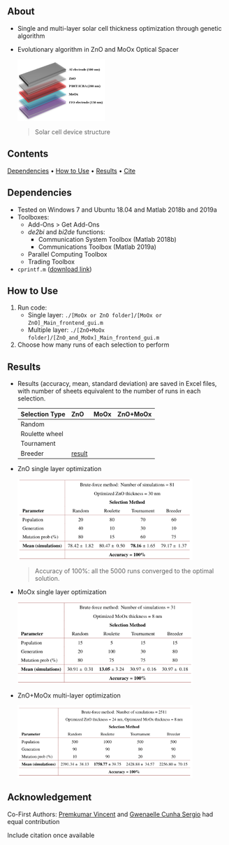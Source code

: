 ## About
* Single and multi-layer solar cell thickness optimization through genetic algorithm
* Evolutionary algorithm in ZnO and MoOx Optical Spacer
  <p align="left">
  <img src="./assets/solar_cell_device_structure.png" width="200" alt="Solar cell device structure">
  </p>

  > Solar cell device structure

## Contents
[Dependencies](#dependencies) • [How to Use](#how-to-use) • [Results](#results) • [Cite](#acknowledgement)

## Dependencies
* Tested on Windows 7 and Ubuntu 18.04 and Matlab 2018b and 2019a
* Toolboxes:
    * Add-Ons > Get Add-Ons
    * *de2bi* and *bi2de* functions:
        * Communication System Toolbox (Matlab 2018b)
        * Communications Toolbox (Matlab 2019a)
    * Parallel Computing Toolbox
    * Trading Toolbox
* `cprintf.m` ([download link](https://www.mathworks.com/matlabcentral/fileexchange/24093-cprintf-display-formatted-colored-text-in-the-command-window))

## How to Use
1. Run code:
    * Single layer: `./[MoOx or ZnO folder]/[MoOx or ZnO]_Main_frontend_gui.m`
    * Multiple layer: `./[ZnO+MoOx folder]/[ZnO_and_MoOx]_Main_frontend_gui.m`
2. Choose how many runs of each selection to perform

## Results
* Results (accuracy, mean, standard deviation) are saved in Excel files, with number of sheets equivalent to the number of runs in each selection.

  | Selection Type | ZnO | MoOx | ZnO+MoOx |
  | -------------- | --- | ---- | -------- |
  | Random |  | | |
  | Roulette wheel | | | |
  | Tournament | | | |
  | Breeder | [result](./ZnO%20optical%20spacer%20optimization%20files/RESULTS/Breeder_Accuracy_results.xlsx) | | |

* ZnO single layer optimization
  <p align="left">
  <img src="./assets/optim_zno.png" width="400" alt="ZnO single">
  </p>

  > Accuracy of 100%: all the 5000 runs converged to the optimal solution.

* MoOx single layer optimization
  <p align="left">
  <img src="./assets/optim_moox.png" width="400" alt="ZnO single">
  </p>

* ZnO+MoOx multi-layer optimization
  <p align="left">
  <img src="./assets/optim_zno_moox.png" width="400" alt="ZnO+MoOx">
  </p>


## Acknowledgement
Co-First Authors: [Premkumar Vincent](https://github.com/vinpremkumar) and [Gwenaelle Cunha Sergio](https://github.com/gcunhase) had equal contribution

Include citation once available
